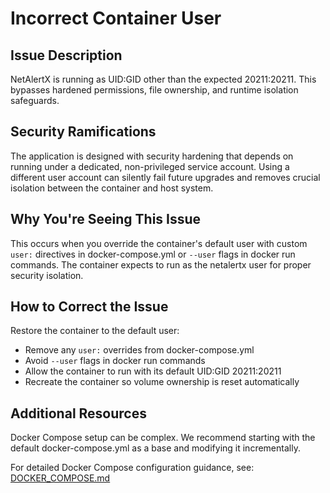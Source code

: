# Incorrect Container User

## Issue Description

NetAlertX is running as UID:GID other than the expected 20211:20211. This bypasses hardened permissions, file ownership, and runtime isolation safeguards.

## Security Ramifications

The application is designed with security hardening that depends on running under a dedicated, non-privileged service account. Using a different user account can silently fail future upgrades and removes crucial isolation between the container and host system.

## Why You're Seeing This Issue

This occurs when you override the container's default user with custom `user:` directives in docker-compose.yml or `--user` flags in docker run commands. The container expects to run as the netalertx user for proper security isolation.

## How to Correct the Issue

Restore the container to the default user:

- Remove any `user:` overrides from docker-compose.yml
- Avoid `--user` flags in docker run commands
- Allow the container to run with its default UID:GID 20211:20211
- Recreate the container so volume ownership is reset automatically

## Additional Resources

Docker Compose setup can be complex. We recommend starting with the default docker-compose.yml as a base and modifying it incrementally.

For detailed Docker Compose configuration guidance, see: [DOCKER_COMPOSE.md](https://github.com/jokob-sk/NetAlertX/blob/main/docs/DOCKER_COMPOSE.md)